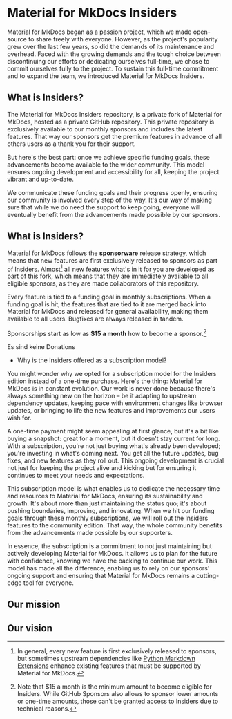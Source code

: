 # Material for MkDocs Insiders

Material for MkDocs began as a passion project, which we made open-source to
share freely with everyone. However, as the project's popularity grew over the
last few years, so did the demands of its maintenance and overhead. Faced with
the growing demands and the tough choice between discontinuing our efforts or
dedicating ourselves full-time, we chose to commit ourselves fully to the project.
To sustain this full-time commitment and to expand the team, we introduced
Material for MkDocs Insiders.

## What is Insiders?

The Material for MkDocs Insiders repository, is a private fork of Material for
MkDocs, hosted as a private GitHub repository. This private repository is
exclusively available to our monthly sponsors and includes the latest features.
That way our sponsors get the premium features in advance of all others users as
a thank you for their support.


But here's the best part: once we achieve
specific funding goals, these advancements become available to the wider
community. This model ensures ongoing development and accessibility for all,
keeping the project vibrant and up-to-date.

We communicate these funding goals and their progress openly, ensuring our
community is involved every step of the way. It's our way of making sure that
while we do need the support to keep going, everyone will eventually benefit
from the advancements made possible by our sponsors.


## What is Insiders?

 Material for MkDocs follows the __sponsorware__
release strategy, which means that new features are first exclusively released
to sponsors as part of Insiders. Almost[^1] all new features what's in it for
you are developed as part of this fork, which means that they are immediately
available to all eligible sponsors, as they are made collaborators of this
repository.

  [^1]:
    In general, every new feature is first exclusively released to sponsors, but
    sometimes upstream dependencies like [Python Markdown Extensions] enhance
    existing features that must be supported by Material for MkDocs.

Every feature is tied to a funding goal in monthly subscriptions. When a
funding goal is hit, the features that are tied to it are merged back into
Material for MkDocs and released for general availability, making them available
to all users. Bugfixes are always released in tandem.

Sponsorships start as low as __$15 a month__ how to become a sponsor.[^2]

  [^2]:
    Note that $15 a month is the minimum amount to become eligible for
    Insiders. While GitHub Sponsors also allows to sponsor lower amounts or
    one-time amounts, those can't be granted access to Insiders due to
    technical reasons.

  [Python Markdown Extensions]: https://facelessuser.github.io/pymdown-extensions/

Es sind keine Donations


- Why is the Insiders offered as a subscription model?

You might wonder why we opted for a subscription model for the Insiders edition
instead of a one-time purchase. Here's the thing: Material for MkDocs is in
constant evolution. Our work is never done because there's always something new
on the horizon – be it adapting to upstream dependency updates, keeping pace
with environment changes like browser updates, or bringing to life
the new features and improvements our users wish for.

A one-time payment might seem appealing at first glance, but it's a bit like
buying a snapshot: great for a moment, but it doesn't stay current for long.
With a subscription, you're not just buying what's already been developed;
you're investing in what's coming next. You get all the future updates, bug
fixes, and new features as they roll out. This ongoing development is crucial
not just for keeping the project alive and kicking but for ensuring it
continues to meet your needs and expectations.

This subscription model is what enables us to dedicate the necessary time and
resources to Material for MkDocs, ensuring its sustainability and growth. It's
about more than just maintaining the status quo; it's about pushing boundaries,
improving, and innovating. When we hit our funding goals through these monthly
subscriptions, we will roll out the Insiders features to the community edition.
That way, the whole community benefits from the advancements made possible by
our supporters.

In essence, the subscription is a commitment to not just maintaining but
actively developing Material for MkDocs. It allows us to plan for the future
with confidence, knowing we have the backing to continue our work. This model
has made all the difference, enabling us to rely on our sponsors' ongoing
support and ensuring that Material for MkDocs remains a cutting-edge tool for
everyone.



## Our mission



## Our vision



